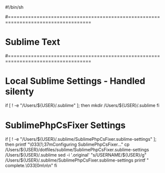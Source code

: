 #!/bin/sh

#===================================================================================
# Sublime Text
#===================================================================================

# Local Sublime Settings - Handled silenty
if [ ! -e "/Users/${USER}/.sublime" ]; then
    mkdir /Users/${USER}/.sublime
fi

# SublimePhpCsFixer Settings
if [ ! -e "/Users/${USER}/.sublime/SublimePhpCsFixer.sublime-settings" ]; then
    printf "\033[1;37mConfiguring SublimePhpCsFixer..."
    cp /Users/${USER}/dotfiles/sublime/SublimePhpCsFixer.sublime-settings /Users/${USER}/.sublime
    sed -i '.original' "s/USERNAME/${USER}/g" /Users/${USER}/.sublime/SublimePhpCsFixer.sublime-settings
    printf " complete.\033[0m\n\n"
fi
